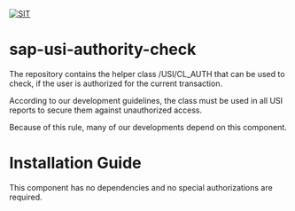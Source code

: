 [![SIT](https://img.shields.io/badge/SIT-awesome-blueviolet.svg)](https://it.schwarz)
# sap-usi-authority-check
The repository contains the helper class /USI/CL_AUTH that can be used to check, if the user is authorized for the current transaction.

According to our development guidelines, the class must be used in all USI reports to secure them against unauthorized access. 

Because of this rule, many of our developments depend on this component.

# Installation Guide
This component has no dependencies and no special authorizations are required.
